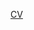 <!-- 
welcome: I am Yangliduo Lai 
[![Typing SVG](https://readme-typing-svg.demolab.com?font=Fira+Code&pause=1000&color=4523E1&width=435&lines=I+am+Yangliduo+Lai!)](https://git.io/typing-svg)
-->

<!-- cv -->
[CV](https://app.rendercv.com/)

<!--
**Yangliduo-Lai/Yangliduo-Lai** is a ✨ _special_ ✨ repository because its `README.md` (this file) appears on your GitHub profile.

Here are some ideas to get you started:

- 🔭 I’m currently working on ...
- 🌱 I’m currently learning ...
- 👯 I’m looking to collaborate on ...
- 🤔 I’m looking for help with ...
- 💬 Ask me about ...
- 📫 How to reach me: ...
- 😄 Pronouns: ...
- ⚡ Fun fact: ...
-->
